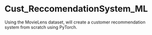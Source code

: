 # Cust_ReccomendationSystem_ML
Using the MovieLens dataset, will create a customer recommendation system from scratch using PyTorch.
